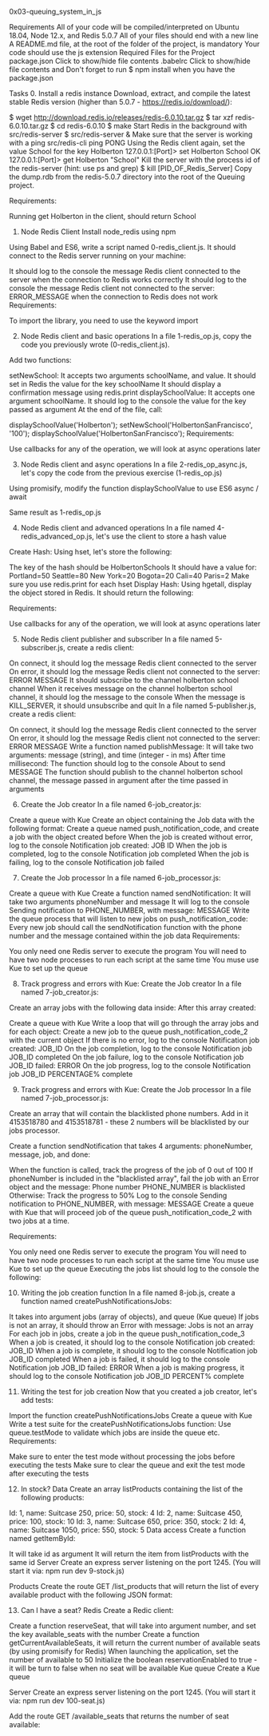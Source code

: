 0x03-queuing_system_in_js

Requirements
All of your code will be compiled/interpreted on Ubuntu 18.04, Node 12.x, and Redis 5.0.7
All of your files should end with a new line
A README.md file, at the root of the folder of the project, is mandatory
Your code should use the js extension
Required Files for the Project
package.json
Click to show/hide file contents
.babelrc
Click to show/hide file contents
and
Don't forget to run $ npm install when you have the package.json

Tasks
0. Install a redis instance
Download, extract, and compile the latest stable Redis version (higher than 5.0.7 - https://redis.io/download/):

$ wget http://download.redis.io/releases/redis-6.0.10.tar.gz
$ tar xzf redis-6.0.10.tar.gz
$ cd redis-6.0.10
$ make
Start Redis in the background with src/redis-server
$ src/redis-server &
Make sure that the server is working with a ping src/redis-cli ping
PONG
Using the Redis client again, set the value School for the key Holberton
127.0.0.1:[Port]> set Holberton School
OK
127.0.0.1:[Port]> get Holberton
"School"
Kill the server with the process id of the redis-server (hint: use ps and grep)
$ kill [PID_OF_Redis_Server]
Copy the dump.rdb from the redis-5.0.7 directory into the root of the Queuing project.

Requirements:

Running get Holberton in the client, should return School

1. Node Redis Client
Install node_redis using npm

Using Babel and ES6, write a script named 0-redis_client.js. It should connect to the Redis server running on your machine:

It should log to the console the message Redis client connected to the server when the connection to Redis works correctly
It should log to the console the message Redis client not connected to the server: ERROR_MESSAGE when the connection to Redis does not work
Requirements:

To import the library, you need to use the keyword import

2. Node Redis client and basic operations
In a file 1-redis_op.js, copy the code you previously wrote (0-redis_client.js).

Add two functions:

setNewSchool:
It accepts two arguments schoolName, and value.
It should set in Redis the value for the key schoolName
It should display a confirmation message using redis.print
displaySchoolValue:
It accepts one argument schoolName.
It should log to the console the value for the key passed as argument
At the end of the file, call:

displaySchoolValue('Holberton');
setNewSchool('HolbertonSanFrancisco', '100');
displaySchoolValue('HolbertonSanFrancisco');
Requirements:

Use callbacks for any of the operation, we will look at async operations later

3. Node Redis client and async operations
In a file 2-redis_op_async.js, let's copy the code from the previous exercise (1-redis_op.js)

Using promisify, modify the function displaySchoolValue to use ES6 async / await

Same result as 1-redis_op.js

4. Node Redis client and advanced operations
In a file named 4-redis_advanced_op.js, let's use the client to store a hash value

Create Hash:
Using hset, let's store the following:

The key of the hash should be HolbertonSchools
It should have a value for:
Portland=50
Seattle=80
New York=20
Bogota=20
Cali=40
Paris=2
Make sure you use redis.print for each hset
Display Hash:
Using hgetall, display the object stored in Redis. It should return the following:

Requirements:

Use callbacks for any of the operation, we will look at async operations later

5. Node Redis client publisher and subscriber
In a file named 5-subscriber.js, create a redis client:

On connect, it should log the message Redis client connected to the server
On error, it should log the message Redis client not connected to the server: ERROR MESSAGE
It should subscribe to the channel holberton school channel
When it receives message on the channel holberton school channel, it should log the message to the console
When the message is KILL_SERVER, it should unsubscribe and quit
In a file named 5-publisher.js, create a redis client:

On connect, it should log the message Redis client connected to the server
On error, it should log the message Redis client not connected to the server: ERROR MESSAGE
Write a function named publishMessage:
It will take two arguments: message (string), and time (integer - in ms)
After time millisecond:
The function should log to the console About to send MESSAGE
The function should publish to the channel holberton school channel, the message passed in argument after the time passed in arguments

6. Create the Job creator
In a file named 6-job_creator.js:

Create a queue with Kue
Create an object containing the Job data with the following format:
Create a queue named push_notification_code, and create a job with the object created before
When the job is created without error, log to the console Notification job created: JOB ID
When the job is completed, log to the console Notification job completed
When the job is failing, log to the console Notification job failed

7. Create the Job processor
In a file named 6-job_processor.js:

Create a queue with Kue
Create a function named sendNotification:
It will take two arguments phoneNumber and message
It will log to the console Sending notification to PHONE_NUMBER, with message: MESSAGE
Write the queue process that will listen to new jobs on push_notification_code:
Every new job should call the sendNotification function with the phone number and the message contained within the job data
Requirements:

You only need one Redis server to execute the program
You will need to have two node processes to run each script at the same time
You muse use Kue to set up the queue

8. Track progress and errors with Kue: Create the Job creator
In a file named 7-job_creator.js:

Create an array jobs with the following data inside:
After this array created:

Create a queue with Kue
Write a loop that will go through the array jobs and for each object:
Create a new job to the queue push_notification_code_2 with the current object
If there is no error, log to the console Notification job created: JOB_ID
On the job completion, log to the console Notification job JOB_ID completed
On the job failure, log to the console Notification job JOB_ID failed: ERROR
On the job progress, log to the console Notification job JOB_ID PERCENTAGE% complete

9. Track progress and errors with Kue: Create the Job processor
In a file named 7-job_processor.js:

Create an array that will contain the blacklisted phone numbers. Add in it 4153518780 and 4153518781 - these 2 numbers will be blacklisted by our jobs processor.

Create a function sendNotification that takes 4 arguments: phoneNumber, message, job, and done:

When the function is called, track the progress of the job of 0 out of 100
If phoneNumber is included in the "blacklisted array", fail the job with an Error object and the message: Phone number PHONE_NUMBER is blacklisted
Otherwise:
Track the progress to 50%
Log to the console Sending notification to PHONE_NUMBER, with message: MESSAGE
Create a queue with Kue that will proceed job of the queue push_notification_code_2 with two jobs at a time.

Requirements:

You only need one Redis server to execute the program
You will need to have two node processes to run each script at the same time
You muse use Kue to set up the queue
Executing the jobs list should log to the console the following:

10. Writing the job creation function
In a file named 8-job.js, create a function named createPushNotificationsJobs:

It takes into argument jobs (array of objects), and queue (Kue queue)
If jobs is not an array, it should throw an Error with message: Jobs is not an array
For each job in jobs, create a job in the queue push_notification_code_3
When a job is created, it should log to the console Notification job created: JOB_ID
When a job is complete, it should log to the console Notification job JOB_ID completed
When a job is failed, it should log to the console Notification job JOB_ID failed: ERROR
When a job is making progress, it should log to the console Notification job JOB_ID PERCENT% complete

11. Writing the test for job creation
Now that you created a job creator, let's add tests:

Import the function createPushNotificationsJobs
Create a queue with Kue
Write a test suite for the createPushNotificationsJobs function:
Use queue.testMode to validate which jobs are inside the queue
etc.
Requirements:

Make sure to enter the test mode without processing the jobs before executing the tests
Make sure to clear the queue and exit the test mode after executing the tests

12. In stock?
Data
Create an array listProducts containing the list of the following products:

Id: 1, name: Suitcase 250, price: 50, stock: 4
Id: 2, name: Suitcase 450, price: 100, stock: 10
Id: 3, name: Suitcase 650, price: 350, stock: 2
Id: 4, name: Suitcase 1050, price: 550, stock: 5
Data access
Create a function named getItemById:

It will take id as argument
It will return the item from listProducts with the same id
Server
Create an express server listening on the port 1245. (You will start it via: npm run dev 9-stock.js)

Products
Create the route GET /list_products that will return the list of every available product with the following JSON format:

13. Can I have a seat?
Redis
Create a Redic client:

Create a function reserveSeat, that will take into argument number, and set the key available_seats with the number
Create a function getCurrentAvailableSeats, it will return the current number of available seats (by using promisify for Redis)
When launching the application, set the number of available to 50
Initialize the boolean reservationEnabled to true - it will be turn to false when no seat will be available
Kue queue
Create a Kue queue

Server
Create an express server listening on the port 1245. (You will start it via: npm run dev 100-seat.js)

Add the route GET /available_seats that returns the number of seat available:
